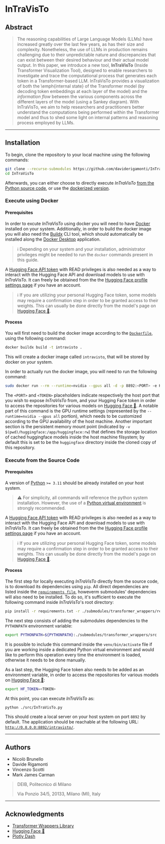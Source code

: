 # InTraVisTo

## Abstract

> The reasoning capabilities of Large Language Models (LLMs) have increased greatly over the last few years, as has their size and complexity. Nonetheless, the use of LLMs in production remains challenging due to their unpredictable nature and discrepancies that can exist between their desired behaviour and their actual model output.
> In this paper, we introduce a new tool, **InTraVisTo** (Inside Transformer Visualization Tool), designed to enable researchers to investigate and trace the computational process that generates each token in a Transformer-based LLM. 
> InTraVisTo provides a visualization of both the \emph{internal state} of the Transformer model (by decoding token embeddings at each layer of the model) and the *information flow* between the various components across the different layers of the model (using a Sankey diagram). 
> With InTraVisTo, we aim to help researchers and practitioners better understand the computations being performed within the Transformer model and thus to shed some light on internal patterns and reasoning process employed by LLMs.

---

## Installation

To begin, clone the repository to your local machine using the following commands:
```bash
git clone --recurse-submodules https://github.com/daviderigamonti/InTraVisTo.git
cd InTraVisTo
```
Afterwards, you can either choose to directly execute *InTraVisTo* [from the Python source code](#execute-from-the-source-code), or use the [dockerized version](#execute-using-docker).

### Execute using Docker

#### Prerequisites

In order to excute *InTraVisTo* using docker you will need to have [Docker](https://www.docker.com/) installed on your system.
Additionally, in order to build the docker image you will also need the [Buildx](https://docs.docker.com/build/architecture/) CLI tool, which should automatically be installed along the [Docker Desktop](https://www.docker.com/products/docker-desktop/) application.
> :information_source: Depending on your system and your installation, administrator privileges might be needed to run the `docker` commands present in this guide.

A [Hugging Face API token](https://huggingface.co/docs/hub/security-tokens) with READ privileges is also needed as a way to interact with the Hugging Face API and download models to use with *InTraVisTo*.
It can freely be obtained from the the [Hugging Face profile settings page](https://huggingface.co/settings/tokens) if you have an account.
> :information_source: If you are utilizing your personal Hugging Face token, some models may require a confirmation step in order to be granted access to their weights. This can usually be done directly from the model's page on [Hugging Face :hugs:](https://huggingface.co/).

#### Process

You will first need to build the docker image according to the [`Dockerfile`](/Dockerfile), using the following command:
```bash
docker buildx build -t intravisto .
```
This will create a docker image called `intravisto`, that will be stored by docker on your system.

In order to actually run the docker image, you will need to run the following command:
```bash
sudo docker run --rm --runtime=nvidia --gpus all -d -p 8892:<PORT> -e HF_TOKEN=<TOKEN> -v $(pwd)/huggingface:/app/huggingface:rw --name intravisto intravisto
```
The `<PORT>` and `<TOKEN>` placeholders indicate respectively the host port that you wish to expose *InTraVisTo* from, and your Hugging Face token in order to access the repositories for various models on [Hugging Face :hugs:](https://huggingface.co/).
A notable part of this command is the GPU runtime settings (represented by the `--runtime=nvidia --gpus all` portion), which needs to be customized according to the GPU availability of the host machine.
Another important section is the persistent memory mount point (indicated by `-v $(pwd)/huggingface:/app/huggingface:rw`) that defines the storage location of cached huggingface models inside the host machine filsystem; by default this is set to be the `huggingface` directory inside the cloned copy of this repository.

### Execute from the Source Code

#### Prerequisites

A version of [Python](https://www.python.org/) `>= 3.11` should be already installed on your host system.
> :warning: For simplicity, all commands will reference the python system installation.
> However, the use of a [Python virtual environment](https://docs.python.org/3/library/venv.html) is strongly recommended.

A [Hugging Face API token](https://huggingface.co/docs/hub/security-tokens) with READ privileges is also needed as a way to interact with the Hugging Face API and download models to use with *InTraVisTo*.
It can freely be obtained from the the [Hugging Face profile settings page](https://huggingface.co/settings/tokens) if you have an account.
> :information_source: If you are utilizing your personal Hugging Face token, some models may require a confirmation step in order to be granted access to their weights. This can usually be done directly from the model's page on [Hugging Face :hugs:](https://huggingface.co/).

#### Process

The first step for locally executing *InTraVisTo* directly from the source code, is to download its dependencies using `pip`.
All direct dependencies are listed inside the [`requirements file`](/requirements.txt), howeverm submodules' dependencies will also need to be installed.
To do so, it's sufficient to execute the following command inside *InTraVisTo*'s root directory:
```bash
pip install -r requirements.txt -r ./submodules/transformer_wrappers/requirements.txt
```

The next step consists of adding the submodules dependencies to the `PYTHONPATH` environment variable:
```bash
export PYTHONPATH=${PYTHONPATH}:./submodules/transformer_wrappers/src
```
It is possible to include this command inside the `venv/bin/activate` file if you are working inside a dedicated Python virtual environment and would like to perform this operation every time the environment is loaded, otherwise it needs to be done manually.

As a last step, the Hugging Face token also needs to be added as an environment variable, in order to access the repositories for various models on [Hugging Face :hugs:](https://huggingface.co/):
```bash
export HF_TOKEN=<TOKEN>
```

At this point, you can execute *InTraVisTo* as:
```bash
python ./src/InTraVisTo.py
```
This should create a local server on your host system on port `8892` by default.
The application should be reachable at the following URL: [`http://0.0.0.0:8892/intravisto/`](http://0.0.0.0:8892/intravisto/).

---

## Authors

- Nicolò Brunello
- Davide Rigamonti
- Vincenzo Scotti
- Mark James Carman
  
> DEIB, Politecnico di Milano
> 
> Via Ponzio 34/5, 20133, Milano (MI), Italy

---

## Acknowledgments

- [Transformer Wrappers Library](https://github.com/vincenzo-scotti/transformer_wrappers)
- [Hugging Face :hugs:](https://huggingface.co/)
- [Plotly Dash](https://dash.plotly.com/)
